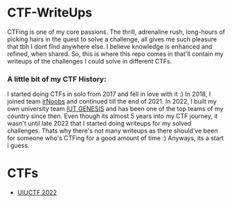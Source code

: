 # CTF-WriteUps

CTFing is one of my core passions. The thrill, adrenaline rush, long-hours of picking hairs in the quest to solve a challenge, all gives me such pleasure that tbh I dont find anywhere else. I believe knowledge is enhanced and refined, when shared. So, this is where this repo comes in that'll contain my writeups of the challenges I could solve in different CTFs.

### A little bit of my CTF History: 

I started doing CTFs in solo from 2017 and fell in love with it :) In 2018, I joined team [irNoobs](https://ctftime.org/team/70393) and continued till the end of 2021. In 2022, I built my own university team [IUT GENESIS](https://ctftime.org/team/175924) and has been one of the top teams of my country since then. Even though its almost 5 years into my CTF journey, it wasn't until late 2022 that I started doing writeups for my solved challenges. Thats why there's not many writeups as there should've been for someone who's CTFing for a good amount of time :) Anyways, its a start i guess.

# CTFs
- [UIUCTF 2022](https://github.com/peace-ranger/CTF-WriteUps/tree/main/2022/UIUCTF)

